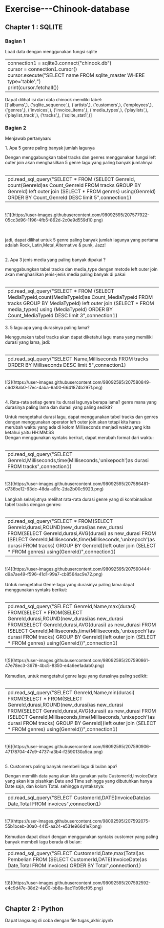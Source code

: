 # Exercise---Chinook-database
## Chapter 1 : SQLITE
### Bagian 1
Load data dengan menggunakan fungsi sqlite 

<table>
  <tr>
<td> connection1 = sqlite3.connect("chinook.db") <br>
cursor = connection1.cursor() <br>
cursor.execute("SELECT name FROM sqlite_master WHERE type='table';") <br>
print(cursor.fetchall()) </td> 
  </tr>
 </table>
Dapat dilihat isi dari data chinook memiliki tabel:
<br>
[('albums',), ('sqlite_sequence',), ('artists',), ('customers',), ('employees',), ('genres',), ('invoices',), ('invoice_items',), ('media_types',), ('playlists',), ('playlist_track',), ('tracks',), ('sqlite_stat1',)] 

### Bagian 2
Menjawab pertanyaan: <br>

<p> 1. Apa 5 genre paling banyak jumlah lagunya </p>

Dengan menggabungkan tabel tracks dan genres menggunakan fungsi left outer join akan menghasilkan 5 genre lagu yang paling banyak jumlahnya <br><br>
<table>
<tr>
  <td>pd.read_sql_query("SELECT * FROM (SELECT GenreId, count(GenreId)as Count_GenreId FROM tracks GROUP BY GenreId) left outer join (SELECT * FROM genres) using(GenreId) ORDER BY Count_GenreId DESC limit 5",connection1) </td>
</table>
<br>
![1](https://user-images.githubusercontent.com/98092595/207577922-05cc3d96-1196-4fb5-862d-2c0e9d559d10.png)

<br><br>
jadi, dapat dilihat untuk 5 genre paling banyak jumlah lagunya yang pertama adalah Rock, Latin,Metal,Alternative & punk, Jazz!<br>
<br>

<p> 2. Apa 3 jenis media yang paling banyak dipakai ? </p>

menggabungkan tabel tracks dan media_type dengan metode left outer join akan menghasilkan jenis-jenis media paling banyak di pakai <br><br>
<table>
  <tr>
  <td> pd.read_sql_query("SELECT * FROM (SELECT MediaTypeId,count(MediaTypeId)as Count_MediaTypeId FROM tracks GROUP BY MediaTypeId) left outer join (SELECT * FROM media_types) using (MediaTypeId) ORDER BY Count_MediaTypeId DESC limit 3",connection1) 
   </td>
  </table>
 <p> 3. 5 lagu apa yang durasinya paling lama? </p>
 Menggunakan tabel tracks akan dapat diketahui lagu mana yang memiliki durasi yang lama, jadi: <br><br>
 <table>
  <tr>
    <td> pd.read_sql_query("SELECT Name,Milliseconds FROM tracks ORDER BY Milliseconds DESC limit 5",connection1) </td>
  </tr>
 </table>
<br>
![2](https://user-images.githubusercontent.com/98092595/207580849-c6d28ab0-17ec-4aba-9a00-6641874b297f.png)
<br><br>

<p> 4. Rata-rata setiap genre itu durasi lagunya berapa lama? genre mana yang durasinya paling lama dan durasi yang paling sedikit?</p>

Untuk mengetahui durasi lagu, dapat menggunakan tabel tracks dan genres dengan menggunakan operator left outer join.akan tetapi kita harus merubah waktu yang ada di kolom Milliseconds menjadi waktu yang kita ketahui yaitu HH:MM:SS
<br>
Dengan menggunakan syntaks berikut, dapat merubah format dari waktu:
<br><br>
<table>
  <tr>
    <td> pd.read_sql_query("SELECT GenreId,Milliseconds,time(Milliseconds,'unixepoch')as durasi FROM tracks",connection1) </td>
  </tr>
</table>
<br>
![3](https://user-images.githubusercontent.com/98092595/207586481-d736be12-63dc-48da-a9fc-2da2b00c5923.png)
<br><br>
Langkah selanjutnya melihat rata-rata durasi genre yang di kombinasikan tabel tracks dengan genres:
<br><br>
<table>
  <tr>
    <td> pd.read_sql_query("SELECT * FROM(SELECT GenreId,durasi,ROUND(new_durasi)as new_durasi FROM(SELECT GenreId,durasi,AVG(durasi) as new_durasi FROM (SELECT GenreId,Milliseconds,time(Milliseconds,'unixepoch')as durasi FROM tracks) GROUP BY GenreId))left outer join (SELECT * FROM genres) using(GenreId)",connection1) </td>
  </tr>
</table>
<br>
![4](https://user-images.githubusercontent.com/98092595/207590444-d9a7ae49-f596-41d1-99a7-cb8564ac9e72.png)
<br><br>
Untuk mengetahui Genre lagu yang durasinya paling lama dapat menggunakan syntaks berikut:
<br><br>
<table>
  <tr>
    <td> pd.read_sql_query("SELECT GenreId,Name,max(durasi) FROM(SELECT * FROM(SELECT GenreId,durasi,ROUND(new_durasi)as new_durasi FROM(SELECT GenreId,durasi,AVG(durasi) as new_durasi FROM (SELECT GenreId,Milliseconds,time(Milliseconds,'unixepoch')as durasi FROM tracks) GROUP BY GenreId))left outer join (SELECT * FROM genres) using(GenreId))",connection1) </td>
  </tr>
</table>
<br>
![5](https://user-images.githubusercontent.com/98092595/207590861-47e78ec3-3678-4bc5-8350-e4a6ee1adab0.png)
<br><br>
Kemudian, untuk mengetahui genre lagu yang durasinya paling sedikit:
<br><br>
<table>
  <tr>
    <td> pd.read_sql_query("SELECT GenreId,Name,min(durasi) FROM(SELECT * FROM(SELECT GenreId,durasi,ROUND(new_durasi)as new_durasi FROM(SELECT GenreId,durasi,AVG(durasi) as new_durasi FROM (SELECT GenreId,Milliseconds,time(Milliseconds,'unixepoch')as durasi FROM tracks) GROUP BY GenreId))left outer join (SELECT * FROM genres) using(GenreId))",connection1) </td>
  </tr>
</table>
<br>
![6](https://user-images.githubusercontent.com/98092595/207590906-47178704-47c9-4737-a3b4-f2590130a5ca.png)
<br><br>
<p> 5. Customers paling banyak membeli lagu di bulan apa? </p>

Dengan memilih data yang akan kita gunakan yaitu CustomerId,InvoiceDate yang akan kita pisahkan Date and Time sehingga yang dibutuhkan hanya Date saja, dan kolom Total. sehingga syntaksnya:
<br>
<table>
  <tr>
    <td> pd.read_sql_query("SELECT CustomerId,DATE(InvoiceDate)as Date,Total FROM invoices",connection1) </td>
  </tr>
</table>
<br>
![7](https://user-images.githubusercontent.com/98092595/207592075-55b1bceb-30a0-4415-aa24-e531e966d1e7.png)
<br><br>
Kemudian dapat dicari dengan menggunakan syntaks customer yang paling banyak membeli lagu berada di bulan:
<br>
<table>
  <tr>
    <td> pd.read_sql_query("SELECT CustomerId,Date,max(Total)as Pembelian FROM (SELECT CustomerId,DATE(InvoiceDate)as Date,Total FROM invoices) ORDER BY Total",connection1) </td>
  </tr>
</table>
<br>
![8](https://user-images.githubusercontent.com/98092595/207592592-e4c9d47e-38d2-4a00-bb8a-8ac11b98cf05.png)
<br><br>

## Chapter 2 : Python
Dapat langsung di coba dengan file tugas_akhir.ipynb
